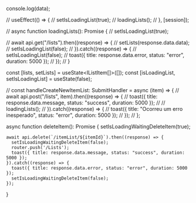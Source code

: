 console.log(data);

  // useEffect(() => {
  //   setIsLoadingList(true);
  //   loadingLists();
  // }, [session]);

  // async function loadingLists(): Promise<void> {
  //   setIsLoadingList(true);

  //   await api.get("/lists").then((response) => {
  //     setLists(response.data.data);
  //     setIsLoadingList(false);
  //   }).catch((response) => {
  //     setIsLoadingList(false);
  //     toast({ title: response.data.error, status: "error", duration: 5000 });
  //   });
  // }

  const [lists, setLists] = useState<IListItem[]>([]);
  const [isLoadingList, setIsLoadingList] = useState(false);

  // const handleCreateNewItemList: SubmitHandler<CreateItemListFormData> = async (item) => {
  //   await api.post("/lists", item).then((response) => {
  //     toast({ title: response.data.message, status: "success", duration: 5000 });
  //     // loadingLists();
  //   }).catch((response) => {
  //     toast({ title: "Ocorreu um erro inesperado", status: "error", duration: 5000 });
  //   });
  // };


  async function deleteItem(): Promise<void> {
    setIsLoadingWaitingDeleteItem(true);

    await api.delete(`/itemList/${itemId}`).then((response) => {
      setIsLoadingWaitingDeleteItem(false);
      router.push('/Lists');
      toast({ title: response.data.message, status: "success", duration: 5000 });
    }).catch((response) => {
      toast({ title: response.data.error, status: "error", duration: 5000 });
      setIsLoadingWaitingDeleteItem(false);
    });
  }